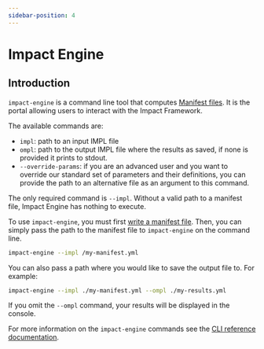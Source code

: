 ```yaml
---
sidebar-position: 4
---
```


# Impact Engine

## Introduction

`impact-engine` is a command line tool that computes [Manifest files](manifest-file.md).
It is the portal allowing users to interact with the Impact Framework.

The available commands are:

- `impl`: path to an input IMPL file
- `ompl`: path to the output IMPL file where the results as saved, if none is provided it prints to stdout.
- `--override-params`: if you are an advanced user and you want to override our standard set of parameters and their definitions, you can provide the path to an alternative file as an argument to this command.

The only required command is `--impl`. Without a valid path to a manifest file, Impact Engine has nothing to execute.

To use `impact-engine`, you must first [write a manifest file](../users/how-to-write-impls.md). Then, you can simply pass the path to the manifest file to `impact-engine` on the command line. 

```sh
impact-engine --impl /my-manifest.yml
```

You can also pass a path where you would like to save the output file to. For example:

```sh
impact-engine --impl ./my-manifest.yml --ompl ./my-results.yml
```

If you omit the `--ompl` command, your results will be displayed in the console.

For more information on the `impact-engine` commands see the [CLI reference documentation](../reference/cli.md).
